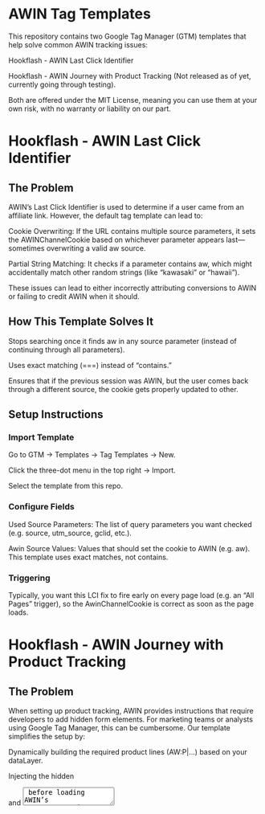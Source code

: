# AWIN Tag Templates
This repository contains two Google Tag Manager (GTM) templates that help solve common AWIN tracking issues:

Hookflash - AWIN Last Click Identifier

Hookflash  - AWIN Journey with Product Tracking (Not released as of yet, currently going through testing).

Both are offered under the MIT License, meaning you can use them at your own risk, with no warranty or liability on our part.

# Hookflash - AWIN Last Click Identifier
## The Problem
AWIN’s Last Click Identifier is used to determine if a user came from an affiliate link. However, the default tag template can lead to:

Cookie Overwriting: If the URL contains multiple source parameters, it sets the AWINChannelCookie based on whichever parameter appears last—sometimes overwriting a valid aw source.

Partial String Matching: It checks if a parameter contains aw, which might accidentally match other random strings (like “kawasaki” or “hawaii”).

These issues can lead to either incorrectly attributing conversions to AWIN or failing to credit AWIN when it should.

## How This Template Solves It
Stops searching once it finds aw in any source parameter (instead of continuing through all parameters).

Uses exact matching (===) instead of “contains.”

Ensures that if the previous session was AWIN, but the user comes back through a different source, the cookie gets properly updated to other.

## Setup Instructions
### Import Template

Go to GTM → Templates → Tag Templates → New.

Click the three-dot menu in the top right → Import.

Select the template from this repo.

### Configure Fields

Used Source Parameters: The list of query parameters you want checked (e.g. source, utm_source, gclid, etc.).

Awin Source Values: Values that should set the cookie to AWIN (e.g. aw). This template uses exact matches, not contains.

### Triggering

Typically, you want this LCI fix to fire early on every page load (e.g. an “All Pages” trigger), so the AwinChannelCookie is correct as soon as the page loads.

# Hookflash  - AWIN Journey with Product Tracking
## The Problem
When setting up product tracking, AWIN provides instructions that require developers to add hidden form elements. For marketing teams or analysts using Google Tag Manager, this can be cumbersome. Our template simplifies the setup by:

Dynamically building the required product lines (AW:P|...) based on your dataLayer.

Injecting the hidden <form> and <textarea> before loading AWIN’s MasterTag script.

Minimizing development overhead so you can deploy via GTM rather than manually editing site code.

## How This Template Solves It
Reads your product data (SKU, name, price, quantity, etc.) from a GTM variable.

Builds the AWIN-friendly lines (AW:P|...) for each product, separated by the required \r\n.

Automatically creates the hidden form and <textarea id="aw_basket"> needed by AWIN.

Loads AWIN’s MasterTag (dwin1.com/...js) only after we’ve injected the product lines, ensuring AWIN sees the correct product data in time.

## Setup Instructions
### Import Template

In GTM, go to Templates → Tag Templates → New.

Click the three-dot menu in the top right → Import.

Select the template from this repo.

### Configure Fields

MerchantId: Your AWIN advertiser program ID.

OrderReference: Your unique order ID (e.g., “ORDER-12345”).

AwinProductItems: A variable returning an array of product objects (see Example Product Data below).

### Triggering

Sequence this tag after your AWIN conversion tag.

## Example Product Data
To ensure AWIN sees the correct product details, your AwinProductItems variable must produce an array of objects where each object has the following fields:

[
  {
    "productId": "SKU-12345",        
    "productName": "Red T-Shirt",    
    "productItemPrice": 19.99,       
    "productQuantity": 2,            
    "productSku": "REDTSHIRT-SKU",   
    "commissionGroupCode": "DEFAULT",
    "productCategory": "Clothing"    
  },
  {
    "productId": "SKU-67890",
    "productName": "Blue Jeans",
    "productItemPrice": 45.5,
    "productQuantity": 1,
    "productSku": "BLUEJEANS-SKU",
    "commissionGroupCode": "DEFAULT",
    "productCategory": "Denim"
  }
]

Required fields for AWIN:

productId: Unique identifier (e.g. “SKU-12345”)

productName: Product name

productItemPrice: Single-unit price (float, with a period for decimal)

productQuantity: Quantity purchased

productSku: (Optional) If you track SKUs separately. Otherwise, set to "".

commissionGroupCode: e.g. “DEFAULT” if you aren’t using advanced groupings

productCategory: (Optional) e.g. “Denim”, “Clothing,” etc.

With this data structure in place, the template will generate lines like:

vbnet
Copy
Edit
AW:P|12345|ORDER-12345|SKU-12345|Red T-Shirt|19.99|2|REDTSHIRT-SKU|DEFAULT|Clothing
…and inject them into AWIN’s tracking flow.

License & Disclaimer
This project is licensed under the MIT License.
We provide these templates as-is, with no guarantees or warranties. You assume all risk by using them, and we are not liable if something breaks or doesn’t behave as expected.

